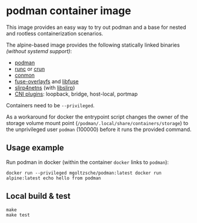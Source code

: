 # podman container image

This image provides an easy way to try out podman and a base for
nested and rootless containerization scenarios.  

The alpine-based image provides the following statically linked binaries
_(without systemd support)_:
* [podman](https://github.com/containers/libpod)
* [runc](https://github.com/opencontainers/runc/) or [crun](https://github.com/containers/crun)
* [conmon](https://github.com/containers/conmon)
* [fuse-overlayfs](https://github.com/containers/fuse-overlayfs) and [libfuse](https://github.com/libfuse/libfuse)
* [slirp4netns](https://github.com/rootless-containers/slirp4netns) (with [libslirp](https://gitlab.freedesktop.org/slirp/libslirp))
* [CNI plugins](https://github.com/containernetworking/plugins): loopback, bridge, host-local, portmap

Containers need to be `--privileged`.  

As a workaround for docker the entrypoint script changes the owner of
the storage volume mount point (`/podman/.local/share/containers/storage`)
to the unprivileged user `podman` (100000) before it runs the provided command.


## Usage example

Run podman in docker (within the container `docker` links to `podman`):
```
docker run --privileged mgoltzsche/podman:latest docker run alpine:latest echo hello from podman
```


## Local build & test

```
make
make test
```
